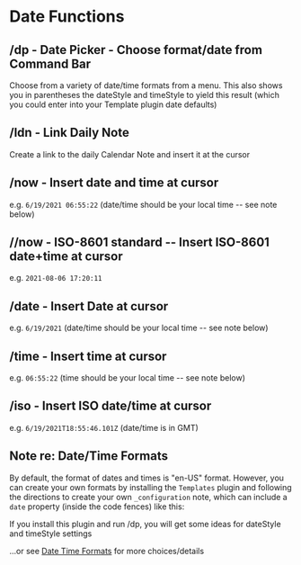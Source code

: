 # Date Functions

## /dp - Date Picker - Choose format/date from Command Bar
Choose from a variety of date/time formats from a menu. This also shows you in parentheses the dateStyle and timeStyle to yield this result (which you could enter into your Template plugin date defaults)
## /ldn - Link Daily Note
Create a link to the daily Calendar Note and insert it at the cursor
## /now - Insert date and time at cursor
e.g. `6/19/2021 06:55:22` (date/time should be your local time -- see note below)

## //now - ISO-8601 standard -- Insert ISO-8601 date+time at cursor 
e.g. `2021-08-06 17:20:11`
## /date - Insert Date at cursor
e.g. `6/19/2021` (date/time should be your local time -- see note below)

## /time - Insert time at cursor
e.g. `06:55:22` (time should be your local time -- see note below)

## /iso - Insert ISO date/time at cursor
e.g. `6/19/2021T18:55:46.101Z` (date/time is in GMT)

## Note re: Date/Time Formats
By default, the format of dates and times is "en-US" format. However, you can create your own formats by installing the `Templates` plugin and following the directions to create your own `_configuration` note, which can include a `date` property (inside the code fences) like this:

If you install this plugin and run /dp, you will get some ideas for dateStyle and timeStyle settings

...or see [Date Time Formats](https://developer.mozilla.org/en-US/docs/Web/JavaScript/Reference/Global_Objects/Intl/DateTimeFormat/DateTimeFormat) for more choices/details

